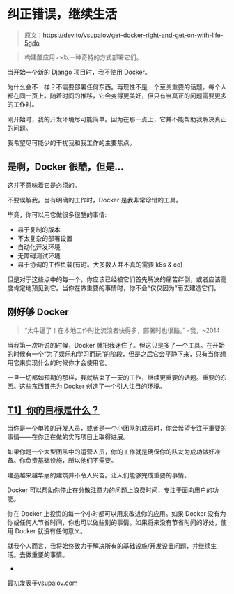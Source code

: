 # 纠正错误，继续生活

> 原文：<https://dev.to/vsupalov/get-docker-right-and-get-on-with-life-5gdo>

> 构建酷应用>>以一种奇特的方式部署它们。

当开始一个新的 Django 项目时，我不使用 Docker。

为什么会不一样？不需要部署任何东西。再现性不是一个至关重要的话题。每个人都在同一页上。随着时间的推移，它会变得更美好，但只有当真正的问题需要更多的工作时。

刚开始时，我的开发环境尽可能简单。因为在那一点上，它并不能帮助我解决真正的问题。

我希望尽可能少的干扰我和我工作的主要焦点。

## 是啊，Docker 很酷，但是...

这并不意味着它是必须的。

不要误解我。当有明确的工作时，Docker 是我非常珍惜的工具。

毕竟，你可以用它做很多很酷的事情:

*   易于复制的版本
*   不太复杂的部署设置
*   自动化开发环境
*   无障碍测试环境
*   易于协调的工作负载(有时。大多数人并不真的需要 k8s & co)

但是对于这些点中的每一个，你应该已经被它们首先解决的痛苦绊倒，或者应该高度肯定地预见到它。当你在做重要的事情时，你不会“仅仅因为”而去建造它们。

## 刚好够 Docker

> “太牛逼了！在本地工作时比流浪者快得多，部署时也很酷。”
> -我，~2014

当我第一次听说的时候，Docker 就把我迷住了。但这只是多了一个工具。在开始的时候有一个“为了娱乐和学习而玩”的阶段，但是之后它会平静下来，只有当你想用它来实现什么的时候你才会使用它。

一旦一切都如预期的那样，我就结束了一天的工作，继续更重要的话题。重要的东西。这些东西首先为 Docker 创造了一个引人注目的环境。

## [T1】你的目标是什么？](#whats-your-goal)

当你是一个单独的开发人员，或者是一个小团队的成员时，你会希望专注于重要的事情——在你正在做的实际项目上取得进展。

如果你是一个大型团队中的运营人员，你的工作就是确保你的队友为成功做好准备。你负责基础设施，所以他们不需要。

建造越来越华丽的建筑并不令人兴奋。让人们能够完成重要的事情。

Docker 可以帮助你停止在分散注意力的问题上浪费时间，专注于面向用户的功能。

你在 Docker 上投资的每一个小时都可以用来改进你的应用。如果 Docker 没有为你或任何人节省时间，你也可以做些别的事情。如果将来没有节省时间的好处，使用 Docker 就没有任何意义。

就我个人而言，我将始终致力于解决所有的基础设施/开发设置问题，并继续生活。去做重要的事情。

-

最初发表于[vsupalov.com](https://vsupalov.com/get-docker-right-get-on-with-life/)